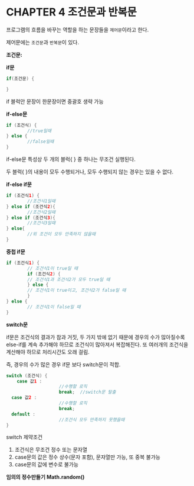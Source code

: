 # CHAPTER 4 조건문과 반복문

프로그램의 흐름을 바꾸는 역할을 하는 문장들을 `제어문`이라고 한다.

제어문에는 `조건문`과 `반복문`이 있다.

**조건문:**

**if문**

```java
if(조건문) {

}
```

if 블럭안 문장이 한문장이면 중괄호 생략 가능

**if-else문**

```java
if (조건식) {
		//true일때
} else {
		//false일때
}
```

 if-else문 특성상 두 개의 블럭{ } 중 하나는 무조건 실행된다.

두 블럭{ }의 내용이 모두 수행되거나, 모두 수행되지 않는 경우는 있을 수 없다.

**if-else if문**

```java
if (조건식1) {
		//조건식1일때
} else if (조건식2){
		//조건식2일때
} else if (조건식3){
		//조건식3일때
} else{
		//위 조건이 모두 만족하지 않을때
}
```

**중첩 if문**

```java
if (조건식1) {
		// 조건식1이 true일 때
		if (조건식2) {
		// 조건식1과 조건식2가 모두 true일 때
		} else {
		// 조건식1이 true이고, 조건식2가 false일 때
		}
} else {
		// 조건식1이 false일 때
}
```

**switch문**

if문은 조건식의 결과가 참과 거짓, 두 가지 밖에 없기 때문에 경우의 수가 많아질수록 else-if를 계속 추가해야 하므로 조건식이 많아져서 복잡해진다. 또 여러개의 조건식을 계산해야 하므로 처리시간도 오래 걸림.

즉, 경우의 수가 많은 경우 if문 보다 switch문이 적합.

```java
switch (조건식) {
	case 값1 :
					//수행할 로직
					break;  //switch문 탈출
  case 값2 :
					//수행할 로직
					break;
  default :
					//조건식 모두 만족하지 못했을때
}
```

switch 제약조건

1. 조건식은 무조건 정수 또는 문자열
2. case문의 값은 정수 상수(문자 포함), 문자열만 가능, 또 중복 불가능
3. case문의 값에 변수로 불가능

**임의의 정수만들기 Math.random()**
